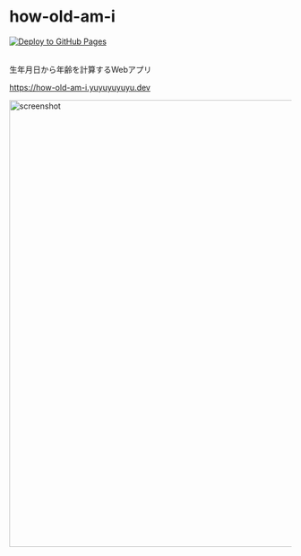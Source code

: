 # how-old-am-i

[![Deploy to GitHub Pages](https://github.com/yu-ko-ba/how-old-am-i/actions/workflows/deploy.yml/badge.svg)](https://how-old-am-i.yuyuyuyuyu.dev)<br />
<br />

生年月日から年齢を計算するWebアプリ

https://how-old-am-i.yuyuyuyuyu.dev

<img width="796" alt="screenshot" src="https://github.com/user-attachments/assets/d402b370-cc60-48d6-8d98-224f220bfbea" />
